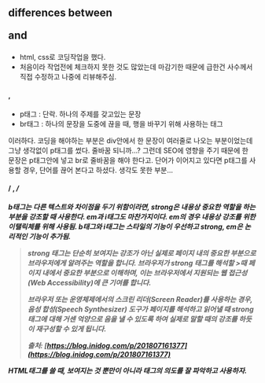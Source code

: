 ## differences between <p> and <br>

* html, css로 코딩작업을 했다. 
* 처음이라 작업전에 체크하지 못한 것도 많았는데 마감기한 때문에 급한건 사수께서 직접 수정하고 나중에 리뷰해주심.

#### <p>, <br>

* p태그 : 단락. 하나의 주제를 갖고있는 문장
* br태그 : 하나의 문장을 도중에 끊을 때, 행을 바꾸기 위해 사용하는 태그

이러하다. 코딩을 해야하는 부분은 div안에서 한 문장이 여러줄로 나오는 부분이었는데 그냥 생각없이 p태그를 썼다. 줄바꿈 되니까...?
그런데 SEO에 영향을 주기 때문에 한 문장은 p태그안에 넣고 br로 줄바꿈을 해야 한다고. 단어가 이어지고 있다면 p태그를 사용할 경우,
단어를 끊어 본다고 하셨다. 생각도 못한 부분...


#### <strong> / <b>, <em> / <i>

b태그는 다른 텍스트와 차이점을 두기 위함이라면, strong은 내용상 중요한 역할을 하는 부분을 강조할 때 사용한다. em과 i태그도 마찬가지이다. em의 경우 내용상 강조를 위한 이탤릭체를 위해 사용됨. b태그와 i태그는 스타일의 기능이 우선하고 strong, em은 논리적인 기능이 추가됨.


> strong 태그는 단순히 보여지는 강조가 아닌 실제로 페이지 내의 중요한 부분으로 브라우저에게 알려주는 역할을 합니다. 
> 브라우저가 strong 태그를 해석할 >때 페이지 내에서 중요한 부분으로 이해하며, 
> 이는 브라우저에서 지원되는 웹 접근성(Web Accessibility)에 큰 기여를 합니다.
>
> 브라우저 또는 운영체제에서의 스크린 리더(Screen Reader)를 사용하는 경우, 음성 합성(Speech Synthesizer) 도구가 
> 페이지를 해석하고 읽어낼 때 strong 태그에 대해 거센 억양으로 음을 낼 수 있도록 하여 실제로 말할 때의 강조를 하듯이 재구성할 수 있게 됩니다.
>
> 출처: [https://blog.inidog.com/p/201807161377](https://blog.inidog.com/p/201807161377)


**HTML태그를 쓸 때, 보여지는 것 뿐만이 아니라 태그의 의도를 잘 파악하고 사용하자.**